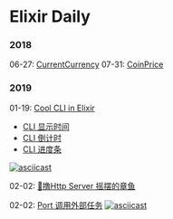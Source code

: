 Elixir Daily
===

### 2018
06-27: [CurrentCurrency](/current_currency)
07-31: [CoinPrice](/coin_price)

### 2019
01-19: [Cool CLI in Elixir](/elixir_script)
  - [CLI 显示时间](/elixir_script/clock.ex)
  - [CLI 倒计时](/elixir_script/du_miao.ex)
  - [CLI 进度条](/elixir_script/progress.ex)

[![asciicast](https://asciinema.org/a/QhJgC7n9F94DHrwYOebhdDw3W.svg)](https://asciinema.org/a/QhJgC7n9F94DHrwYOebhdDw3W)

02-02: [🤚撸Http Server 摇摆的章鱼](/http_server_demo)

02-02: [Port 调用外部任务](/ports_demo)
[![asciicast](https://asciinema.org/a/3a5JfYFOsPpNOEGlRc94U0lCm.svg)](https://asciinema.org/a/3a5JfYFOsPpNOEGlRc94U0lCm)
